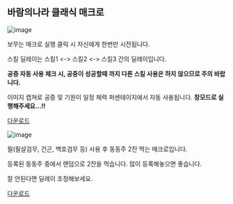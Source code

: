 바람의나라 클래식 매크로
---

![image](https://github.com/user-attachments/assets/1121311f-b966-481e-8943-c38ef156ba44)


보무는 매크로 실행 클릭 시 자신에게 한번만 시전됩니다.

스킬 딜레이는 스킬1 <-> 스킬2 <-> 스킬3 간의 딜레이입니다.

**공증 자동 사용 체크 시, 공증이 성공할때 까지 다른 스킬 사용은 하지 않으므로 주의 바랍니다.**

이미지 캡쳐로 공증 및 기원이 일정 체력 퍼센테이지에서 자동 사용됩니다. **창모드로 실행해주세요...!!**

[다운로드](https://objectstorage.ap-chuncheon-1.oraclecloud.com/n/axns7vzun2pq/b/bucket-20231116-1622/o/%EC%A3%BC%EC%88%98%EB%A6%AC%ED%97%AC%ED%8D%BC.exe)

![image](https://github.com/user-attachments/assets/d8efbdcf-ae82-4606-8eec-ba3481209af2)


필(필살검무, 건곤, 백호검무 등) 사용 후 동동주 2잔 먹는 매크로입니다.

등록된 동동주 중에서 랜덤으로 2잔을 먹습니다. 많이 등록해놓으면 좋습니다.

잘 안된다면 딜레이 조정해보세요.

[다운로드](https://objectstorage.ap-chuncheon-1.oraclecloud.com/n/axns7vzun2pq/b/bucket-20231116-1622/o/%ED%95%84%EC%82%B4%ED%97%AC%ED%8D%BC.exe)

